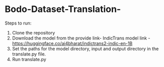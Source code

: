 # Bodo-Dataset-Translation-
Steps to run:

1. Clone the repository
2. Download the model from the provide link-
IndicTrans model link - https://huggingface.co/ai4bharat/indictrans2-indic-en-1B
3. Set the paths for the model directory, input and output directory in the translate.py file.
4. Run translate.py
